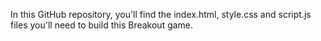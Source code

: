 In this GitHub repository, you'll find the index.html, style.css and script.js files you'll need to build this Breakout game.